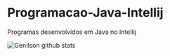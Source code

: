 # Programacao-Java-Intellij
Programas desenvolvidos em Java no Intellij


![Genilson github stats](https://github-readme-stats.vercel.app/api?username=GenilsonCavalcante&show_icons=true&theme=radical)
